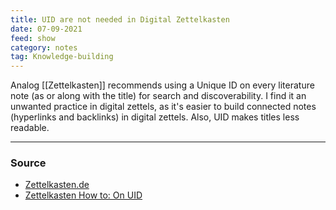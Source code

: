 ```yaml
---
title: UID are not needed in Digital Zettelkasten
date: 07-09-2021
feed: show
category: notes
tag: Knowledge-building
---
```

Analog [[Zettelkasten]] recommends using a Unique ID on every literature note (as or along with the title) for search and discoverability. I find it an unwanted practice in digital zettels, as it's easier to build connected notes (hyperlinks and backlinks) in digital zettels. Also, UID makes titles less readable. 

---
### Source
- [Zettelkasten.de](https://forum.zettelkasten.de/discussion/1039/why-are-uid-necessary-used)
- [Zettelkasten How to: On UID](https://zettelkasten.de/introduction/#the-unique-identifier)